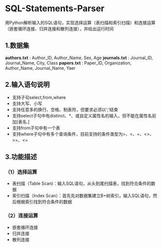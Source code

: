 # SQL-Statements-Parser
用Python解析输入的SQL语句，实现选择运算（表扫描和索引扫描）和连接运算（嵌套循环连接、归并连接和散列连接），并给出运行时间

## 1.数据集
**authors.txt** : Author_ID, Author_Name, Sex, Age
**journals.txt** : Journal_ID, Journal_Name, City, Class
**papers.txt** : Paper_ID, Organization, Author_Name, Journal_Name, Yaer

## 2.输入语句说明
- 支持子句select,from,where
- 支持大写、小写
- 支持任意多的换行、空格、制表符，但要求必须以‘;’结束
- 支持select子句中有distinct、*、或自定义属性名的输入，但不能在属性名前加[表名.]
- 支持from子句中有一个表
- 支持where子句中有多个查询条件，目前支持的条件类型为>、<、=、<>、>=、<=


## 3.功能描述
### （1）选择运算
- 表扫描（Table Scan)：输入SQL语句，从头到尾扫描表，找到符合条件的数据
- 索引扫描（Index Scan）：首先先对数据集建立B+树索引，输入SQL语句，然后根据索引找到符合条件的数据

### （2）连接运算
- 嵌套循环连接
- 归并连接
- 散列连接
